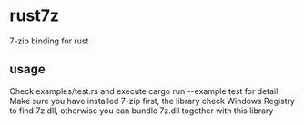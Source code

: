 # rust7z
7-zip binding for rust

## usage
Check examples/test.rs and execute cargo run --example test for detail  
Make sure you have installed 7-zip first, the library check Windows Registry to find 7z.dll, otherwise you can bundle 7z.dll together with this library

